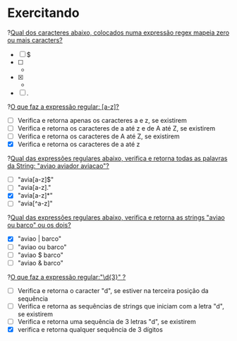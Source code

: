 # Exercitando

?[Qual dos caracteres abaixo, colocados numa expressão regex mapeia zero ou mais caracters?](single)
-[ ] $
-[ ] + 
-[x] *
-[ ] .

?[O que faz a expressão regular: [a-z]?](single)
-[ ] Verifica e retorna apenas os caracteres a e z, se existirem
-[ ] Verifica e retorna os caracteres de a até z e de A até Z, se existirem
-[ ] Verifica e retorna os caracteres de A até Z, se existirem
-[x] Verifica e retorna os caracteres de a até z

?[Qual das expressões regulares abaixo, verifica e retorna todas as palavras da String: "aviao aviador aviacao"?](single)
-[ ] "avia[a-z]$"
-[ ] "avia[a-z]."
-[x] "avia[a-z]*"
-[ ] "avia[^a-z]"

?[Qual das expressões regulares abaixo, verifica e retorna as strings "aviao ou barco" ou os dois?](single)
-[x] "aviao | barco"
-[ ] "aviao ou barco"
-[ ] "aviao $ barco"
-[ ] "aviao & barco"

?[O que faz a expressão regular:"\d{3}" ?](single)
-[ ] Verifica e retorna o caracter "d", se estiver na terceira posição da sequência
-[ ] Verifica e retorna as sequências de strings que iniciam com a letra "d", se existirem
-[ ] Verifica e retorna uma sequência de 3 letras "d", se existirem
-[x] verifica e retorna qualquer sequência de 3 dígitos
